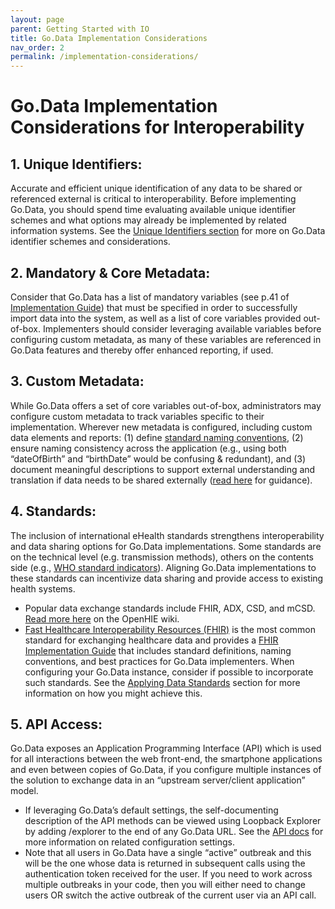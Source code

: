 ```yaml
---
layout: page
parent: Getting Started with IO
title: Go.Data Implementation Considerations 
nav_order: 2
permalink: /implementation-considerations/
---
```


# Go.Data Implementation Considerations for Interoperability
## 1. Unique Identifiers:
Accurate and efficient unique identification of any data to be shared or referenced external is critical to interoperability. Before implementing Go.Data, you should spend time evaluating available unique identifier schemes and what options may already be implemented by related information systems. See the [Unique Identifiers section](https://worldhealthorganization.github.io/godata/popular-topics/) for more on Go.Data identifier schemes and considerations. 

## 2. Mandatory & Core Metadata: 
Consider that Go.Data has a list of mandatory variables (see p.41 of [Implementation Guide](https://community-godata.who.int/page/documents)) that must be specified in order to successfully import data into the system, as well as a list of core variables provided out-of-box. Implementers should consider leveraging available variables before configuring custom metadata, as many of these variables are referenced in Go.Data features and thereby offer enhanced reporting, if used.

## 3. Custom Metadata: 
While Go.Data offers a set of core variables out-of-box, administrators may configure custom metadata to track variables specific to their implementation. Wherever new metadata is configured, including custom data elements and reports: 
(1) define [standard naming conventions](https://wiki.hl7.org/FHIR_Guide_to_Designing_Resources#Naming_Rules_.26_Guidelines), 
(2) ensure naming consistency across the application (e.g., using both “dateOfBirth” and “birthDate” would be confusing & redundant), and 
(3) document meaningful descriptions to support external understanding and translation if data needs to be shared externally ([read here](https://wiki.hl7.org/FHIR_Guide_to_Designing_Resources#Guidelines_for_Short_descriptions_and_definitions) for guidance). 

## 4. Standards: 
The inclusion of international eHealth standards strengthens interoperability and data sharing options for Go.Data implementations. Some standards are on the technical level (e.g. transmission methods), others on the contents side (e.g., [WHO standard indicators](http://who.int/data/gho/indicator-metadata-registry)). Aligning Go.Data implementations to these standards can incentivize data sharing and provide access to existing health systems. 
- Popular data exchange standards include FHIR, ADX, CSD, and mCSD. [Read more here](https://wiki.ohie.org/display/documents/OpenHIE+Standards+and+Profiles) on the OpenHIE wiki. 
- [Fast Healthcare Interoperability Resources (FHIR)](https://www.hl7.org/fhir/overview.html) is the most common standard for exchanging healthcare data and provides a [FHIR Implementation Guide](https://www.hl7.org/fhir/implementationguide.html) that includes standard definitions, naming conventions, and best practices for Go.Data implementers. 
When configuring your Go.Data instance, consider if possible to incorporate such standards. See the [Applying Data Standards](https://worldhealthorganization.github.io/godata/interoperability-examples/) section for more information on how you might achieve this. 

## 5. API Access: 
Go.Data exposes an Application Programming Interface (API) which is used for all interactions between the web front-end, the smartphone applications and even between copies of Go.Data, if you configure multiple instances of the solution to exchange data in an “upstream server/client application” model. 
- If leveraging Go.Data’s default settings, the self-documenting description of the API methods can be viewed using Loopback Explorer by adding /explorer to the end of any Go.Data URL. See the [API docs](../2-data-exchange-options.md/2a-api-docs.md) for more information on related configuration settings. 
- Note that all users in Go.Data have a single “active” outbreak and this will be the one whose data is returned in subsequent calls using the authentication token received for the user. If you need to work across multiple outbreaks in your code, then you will either need to change users OR switch the active outbreak of the current user via an API call.
